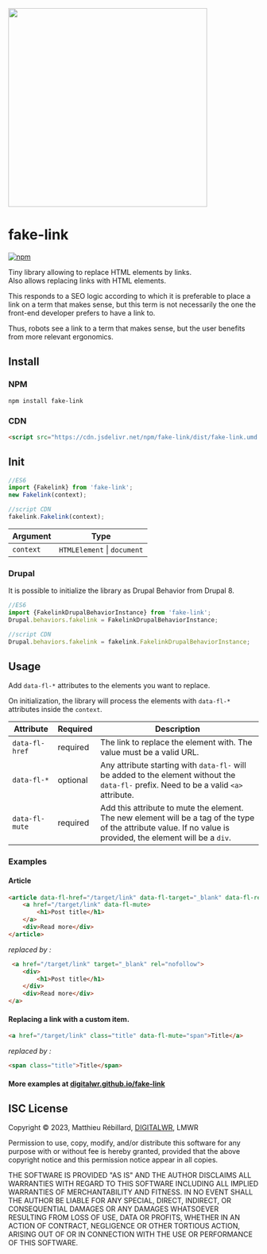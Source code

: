 <img src="https://github.com/digitalwr/fake-link/raw/main/src/fake-link-logo-full.png" width="400">

# fake-link
[![npm](https://img.shields.io/npm/v/fake-link?style=flat-square)](https://www.npmjs.com/package/fake-link)

Tiny library allowing to replace HTML elements by links.<br/>
Also allows replacing links with HTML elements.

This responds to a SEO logic according to which it is preferable to place a link on a term that makes sense,
but this term is not necessarily the one the front-end developer prefers to have a link to.

Thus, robots see a link to a term that makes sense, but the user benefits from more relevant ergonomics.

## Install
### NPM
```shell
npm install fake-link
```

### CDN
```html
<script src="https://cdn.jsdelivr.net/npm/fake-link/dist/fake-link.umd.js"></script>
```
## Init

```javascript
//ES6
import {Fakelink} from 'fake-link';
new Fakelink(context);

//script CDN
fakelink.Fakelink(context);
```
| Argument | Type |
| --- | --- |
| `context` | `HTMLElement` \| `document` |

### Drupal
It is possible to initialize the library as Drupal Behavior from Drupal 8.
```javascript
//ES6
import {FakelinkDrupalBehaviorInstance} from 'fake-link';
Drupal.behaviors.fakelink = FakelinkDrupalBehaviorInstance;

//script CDN
Drupal.behaviors.fakelink = fakelink.FakelinkDrupalBehaviorInstance;
```
## Usage
Add `data-fl-*` attributes to the elements you want to replace.

On initialization, the library will process the elements with `data-fl-*` attributes inside the `context`.

| Attribute | Required | Description |
| --- | --- | --- |
| `data-fl-href` | required | The link to replace the element with. The value must be a valid URL. |
| `data-fl-*` | optional | Any attribute starting with `data-fl-` will be added to the element without the `data-fl-` prefix. Need to be a valid `<a>` attribute.|
| `data-fl-mute` | required | Add this attribute to mute the element. The new element will be a tag of the type of the attribute value. If no value is provided, the element will be a `div`. |
### Examples
#### Article
```html
<article data-fl-href="/target/link" data-fl-target="_blank" data-fl-rel="nofollow">
    <a href="/target/link" data-fl-mute>
        <h1>Post title</h1>
    </a>
    <div>Read more</div>
</article>
```
_replaced by :_
```html
 <a href="/target/link" target="_blank" rel="nofollow">
    <div>
        <h1>Post title</h1>
    </div>
    <div>Read more</div>
</a>
```
#### Replacing a link with a custom item.
```html
<a href="/target/link" class="title" data-fl-mute="span">Title</a>
```
_replaced by :_
```html
<span class="title">Title</span>
```
#### More examples at [digitalwr.github.io/fake-link](https://digitalwr.github.io/fake-link/)

## ISC License

Copyright © 2023, Matthieu Rébillard, [DIGITALWR](https://lmwr.fr/digitalwr), LMWR

Permission to use, copy, modify, and/or distribute this software for any
purpose with or without fee is hereby granted, provided that the above
copyright notice and this permission notice appear in all copies.

THE SOFTWARE IS PROVIDED "AS IS" AND THE AUTHOR DISCLAIMS ALL WARRANTIES WITH
REGARD TO THIS SOFTWARE INCLUDING ALL IMPLIED WARRANTIES OF MERCHANTABILITY
AND FITNESS. IN NO EVENT SHALL THE AUTHOR BE LIABLE FOR ANY SPECIAL, DIRECT,
INDIRECT, OR CONSEQUENTIAL DAMAGES OR ANY DAMAGES WHATSOEVER RESULTING FROM
LOSS OF USE, DATA OR PROFITS, WHETHER IN AN ACTION OF CONTRACT, NEGLIGENCE OR
OTHER TORTIOUS ACTION, ARISING OUT OF OR IN CONNECTION WITH THE USE OR
PERFORMANCE OF THIS SOFTWARE.